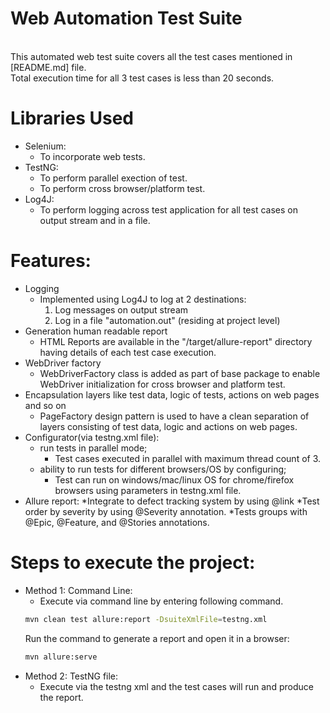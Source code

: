 # Web Automation Test Suite

<br/>This automated web test suite covers all the test cases mentioned in [README.md] file.
<br/>Total execution time for all 3 test cases is less than 20 seconds.

# Libraries Used

* Selenium:
    * To incorporate web tests.
* TestNG:
    * To perform parallel exection of test.
    * To perform cross browser/platform test.
* Log4J:
    * To perform logging across test application for all test cases on output stream and in a file.
    
# Features:

* Logging
    - Implemented using Log4J to log at 2 destinations:
        1. Log messages on output stream
        2. Log in a file "automation.out" (residing at project level)
* Generation human readable report
    - HTML Reports are available in the "/target/allure-report" directory having details of each test case execution.
* WebDriver factory
    - WebDriverFactory class is added as part of base package to enable WebDriver initialization for cross browser and platform test.
* Encapsulation layers like test data, logic of tests, actions on web pages and so on
    - PageFactory design pattern is used to have a clean separation of layers consisting of test data, logic
    and actions on web pages.
* Configurator(via testng.xml file):
  * run tests in parallel mode;
    - Test cases executed in parallel with maximum thread count of 3.
  * ability to run tests for different browsers/OS by configuring;
    - Test can run on windows/mac/linux OS for chrome/firefox browsers using parameters in testng.xml file.
* Allure report: 
  *Integrate to defect tracking system by using @link
  *Test order by severity by using @Severity annotation.
  *Tests groups with @Epic, @Feature, and @Stories annotations.

# Steps to execute the project:

* Method 1: Command Line:
    * Execute via command line by entering following command.
    ```bash
    mvn clean test allure:report -DsuiteXmlFile=testng.xml
    ```
    Run the command to generate a report and open it in a browser: 
    ```bash
    mvn allure:serve
    ```
* Method 2: TestNG file:
    * Execute via the testng xml and the test cases will run and produce the report.
